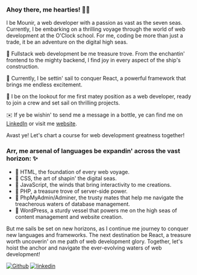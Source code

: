 ### Ahoy there, me hearties! 🏴‍☠️

I be Mounir, a web developer with a passion as vast as the seven seas. Currently, I be embarking on a thrilling voyage through the world of web development at the O'Clock school. For me, coding be more than just a trade, it be an adventure on the digital high seas.

🦜 Fullstack web development be me treasure trove. From the enchantin' frontend to the mighty backend, I find joy in every aspect of the ship's construction.

🌱 Currently, I be settin' sail to conquer React, a powerful framework that brings me endless excitement.

🤔 I be on the lookout for me first matey position as a web developer, ready to join a crew and set sail on thrilling projects.

✉️ If ye be wishin' to send me a message in a bottle, ye can find me on [LinkedIn](https://www.linkedin.com/in/mounir-boumaza/) or visit me [website](https://mounir-bmz.github.io/).

Avast ye! Let's chart a course for web development greatness together!


### Arr, me arsenal of languages be expandin' across the vast horizon: ✨

<ul>
  <li>🌊 HTML, the foundation of every web voyage.</li>
  <li>🌊 CSS, the art of shapin' the digital seas.</li>
  <li>🌊 JavaScript, the winds that bring interactivity to me creations.</li>
  <li>🌊 PHP, a treasure trove of server-side power.</li>
  <li>🌊 PhpMyAdmin/Adminer, the trusty mates that help me navigate the treacherous waters of database management.</li>
  <li>🌊 WordPress, a sturdy vessel that powers me on the high seas of content management and website creation.</li>
</ul>

But me sails be set on new horizons, as I continue me journey to conquer new languages and frameworks. The next destination be React, a treasure worth uncoverin' on me path of web development glory.
Together, let's hoist the anchor and navigate the ever-evolving waters of web development!

<p>
  <a href="https://github.com/Mounir-Bmz" target="_blank"><img alt="Github" src="https://img.shields.io/badge/-GitHub-%2312100E.svg?&style=plastique&logo=Github&logoColor=white" /></a>
  <a href="https://www.linkedin.com/in/mounir-boumaza/" target="_blank"><img alt="linkedin" src="https://img.shields.io/badge/-Linkedin-0A66C2?&style=plastique&logo=linkedin&logoColor=white" /></a>
</p>
